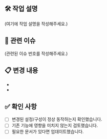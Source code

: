 ## 🛠️ 작업 설명
<!-- 이 PR에서 수행한 작업을 간략하게 설명해주세요. -->
(여기에 작업 설명을 작성해주세요.)

## 📝 관련 이슈
<!-- 이 PR과 관련된 이슈 번호를 적어주세요. -->
<!-- 예시: Closes #123 -->
(관련된 이슈 번호를 작성해주세요.)

## 📋 변경 내용
<!-- 작업한 내용을 간단히 나열해주세요. -->
- 
-

## ✅ 확인 사항
<!-- 아래 항목을 확인하고 체크해주세요. -->
- [ ] 변경된 설정/구성이 정상 동작하는지 확인했습니다.
- [ ] 기존 기능에 영향을 미치지 않는지 검토했습니다.
- [ ] 필요한 문서가 있다면 업데이트했습니다.
